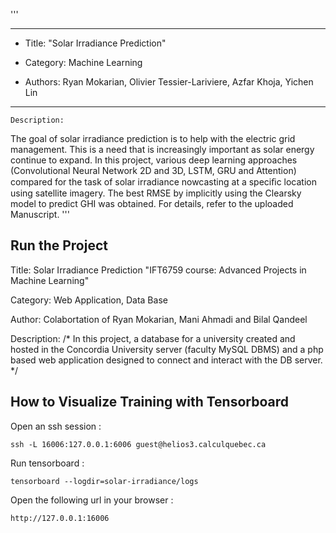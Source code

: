 '''
*****************************************************************************
*	Title: "Solar Irradiance Prediction"

*	Category: Machine Learning

*	Authors: Ryan Mokarian, Olivier Tessier-Lariviere, Azfar Khoja, Yichen Lin
*****************************************************************************
	Description:
The goal of solar irradiance prediction is to help with the
electric grid management. This is a need that is increasingly important as solar
energy continue to expand. In this project, various deep learning
approaches (Convolutional Neural Network 2D and 3D, LSTM, GRU and Attention) compared
for the task of solar irradiance nowcasting at a speciﬁc location using
satellite imagery. The best RMSE by implicitly using the Clearsky model
to predict GHI was obtained. For details, refer to the uploaded Manuscript.
'''


## Run the Project


Title: Solar Irradiance Prediction 
"IFT6759 course: Advanced Projects in Machine Learning"

Category: Web Application, Data Base

Author: Colabortation of Ryan Mokarian, Mani Ahmadi and Bilal Qandeel

Description: /* In this project, a database for a university created and hosted in the Concordia University server (faculty MySQL DBMS) and a php based web application designed to connect and interact with the DB server. */


## How to Visualize Training with Tensorboard
Open an ssh session :
```
ssh -L 16006:127.0.0.1:6006 guest@helios3.calculquebec.ca
```
Run tensorboard : 
```
tensorboard --logdir=solar-irradiance/logs
```
Open the following url in your browser : 
```
http://127.0.0.1:16006
```
